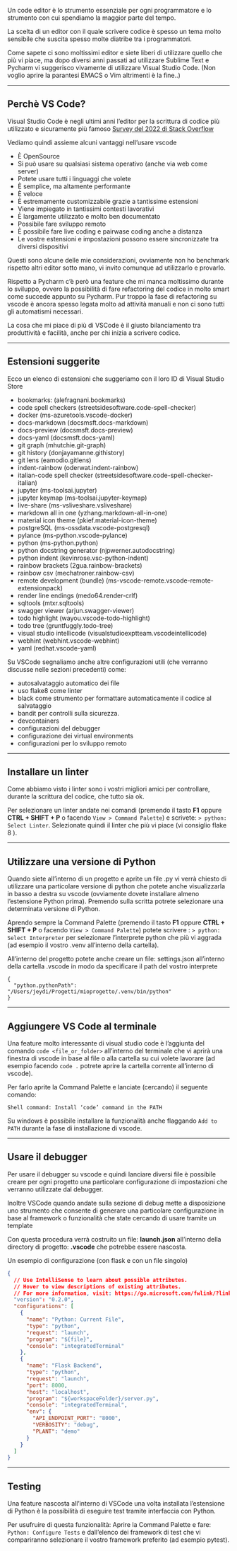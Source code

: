 Un code editor è lo strumento essenziale per ogni programmatore e lo strumento con cui spendiamo la maggior parte del tempo.

La scelta di un editor con il quale scrivere codice è spesso un tema molto sensibile che suscita spesso molte diatribe tra i programmatori.

Come sapete ci sono moltissimi editor e siete liberi di utilizzare quello che più vi piace, ma dopo diversi anni passati ad utilizzare Sublime Text e Pycharm vi suggerisco vivamente di utilizzare Visual Studio Code. (Non voglio aprire la parantesi EMACS o Vim altrimenti è la fine..)

---

## Perchè VS Code?

Visual Studio Code è negli ultimi anni l’editor per la scrittura di codice più utilizzato e sicuramente più famoso [Survey del 2022 di Stack Overflow](https://survey.stackoverflow.co/2022#section-most-popular-technologies-integrated-development-environment)

Vediamo quindi assieme alcuni vantaggi nell’usare vscode

* È OpenSource
* Si può usare su qualsiasi sistema operativo (anche via web come server)
* Potete usare tutti i linguaggi che volete
* È semplice, ma altamente performante
* È veloce
* È estremamente customizzabile grazie a tantissime estensioni
* Viene impiegato in tantissimi contesti lavorativi
* È largamente utilizzato e molto ben documentato
* Possibile fare sviluppo remoto
* È possibile fare live coding e pairwase coding anche a distanza
* Le vostre estensioni e impostazioni possono essere sincronizzate tra diversi dispositivi

Questi sono alcune delle mie considerazioni, ovviamente non ho benchmark rispetto altri editor sotto mano, vi invito comunque ad utilizzarlo e provarlo.

Rispetto a Pycharm c’è però una feature che mi manca moltissimo durante lo sviluppo, ovvero la possibilità di fare refactoring del codice in molto smart come succede appunto su Pycharm. Pur troppo la fase di refactoring su vscode è ancora spesso legata molto ad attività manuali e non ci sono tutti gli automatismi necessari.

La cosa che mi piace di più di VSCode è il giusto bilanciamento tra produttività e facilità, anche per chi inizia a scrivere codice.

---

## Estensioni suggerite
Ecco un elenco di estensioni che suggeriamo con il loro ID di Visual Studio Store

* bookmarks: (alefragnani.bookmarks)
* code spell checkers (streetsidesoftware.code-spell-checker)
* docker (ms-azuretools.vscode-docker)
* docs-markdown (docsmsft.docs-markdown)
* docs-preview (docsmsft.docs-preview)
* docs-yaml (docsmsft.docs-yaml)
* git graph (mhutchie.git-graph)
* git history (donjayamanne.githistory)
* git lens (eamodio.gitlens)
* indent-rainbow (oderwat.indent-rainbow)
* italian-code spell checker (streetsidesoftware.code-spell-checker-italian)
* jupyter (ms-toolsai.jupyter)
* jupyter keymap (ms-toolsai.jupyter-keymap)
* live-share (ms-vsliveshare.vsliveshare)
* markdown all in one (yzhang.markdown-all-in-one)
* material icon theme (pkief.material-icon-theme)
* postgreSQL (ms-ossdata.vscode-postgresql)
* pylance (ms-python.vscode-pylance)
* python (ms-python.python)
* python docstring generator (njpwerner.autodocstring)
* python indent (kevinrose.vsc-python-indent)
* rainbow brackets (2gua.rainbow-brackets)
* rainbow csv (mechatroner.rainbow-csv)
* remote development (bundle) (ms-vscode-remote.vscode-remote-extensionpack)
* render line endings (medo64.render-crlf)
* sqltools (mtxr.sqltools)
* swagger viewer (arjun.swagger-viewer)
* todo highlight (wayou.vscode-todo-highlight)
* todo tree (gruntfuggly.todo-tree)
* visual studio intellicode (visualstudioexptteam.vscodeintellicode)
* webhint (webhint.vscode-webhint)
* yaml (redhat.vscode-yaml)

Su VSCode segnaliamo anche altre configurazioni utili (che verranno discusse nelle sezioni precedenti) come:

* autosalvataggio automatico dei file
* uso flake8 come linter
* black come strumento per formattare automaticamente il codice al salvataggio
* bandit per controlli sulla sicurezza.
* devcontainers
* configurazioni del debugger
* configurazione dei virtual environments
* configurazioni per lo sviluppo remoto

---

## Installare un linter

Come abbiamo visto i linter sono i vostri migliori amici per controllare, durante la scrittura del codice, che tutto sia ok.

Per selezionare un linter andate nei comandi (premendo il tasto **F1** oppure **CTRL + SHIFT + P** o facendo ```View > Command Palette```) e scrivete: ```> python: Select Linter```. Selezionate quindi il linter che più vi piace (vi consiglio flake 8 ).

---

## Utilizzare una versione di Python

Quando siete all’interno di un progetto e aprite un file .py vi verrà chiesto di utilizzare una particolare versione di python che potete anche visualizzarla in basso a destra su vscode (ovviamente dovete installare almeno l’estensione Python prima). Premendo sulla scritta potrete selezionare una determinata versione di Python.

Aprendo sempre la Command Palette (premendo il tasto **F1** oppure **CTRL + SHIFT + P** o facendo ```View > Command Palette```) potete scrivere : ```> python: Select Interpreter``` per selezionare l’interprete python che più vi aggrada (ad esempio il vostro .venv all’interno della cartella).

All’interno del progetto potete anche creare un file: settings.json all’interno della cartella .vscode in modo da specificare il path del vostro interprete

```
{
  "python.pythonPath": "/Users/jeydi/Progetti/mioprogetto/.venv/bin/python"
}
```

---

## Aggiungere VS Code al terminale

Una feature molto interessante di visual studio code è l’aggiunta del comando ```code <file_or_folder>``` all’interno del terminale che vi aprirà una finestra di vscode in base al file o alla cartella su cui volete lavorare (ad esempio facendo ```code .``` potrete aprire la cartella corrente all’interno di vscode).

Per farlo aprite la Command Palette e lanciate (cercando) il seguente comando:

```shell
Shell command: Install ‘code’ command in the PATH
```

Su windows è possibile installare la funzionalità anche flaggando ```Add to PATH``` durante la fase di installazione di vscode.

---

## Usare il debugger

Per usare il debugger su vscode e quindi lanciare diversi file è possibile creare per ogni progetto una particolare configurazione di impostazioni che verranno utilizzate dal debugger.

Inoltre VSCode quando andate sulla sezione di debug mette a disposizione uno strumento che consente di generare una particolare configurazione in base al framework o funzionalità che state cercando di usare tramite un template

Con questa procedura verrà costruito un file: **launch.json** all’interno della directory di progetto: **.vscode** che potrebbe essere nascosta.

Un esempio di configurazione (con flask e con un file singolo)

```json
{
  // Use IntelliSense to learn about possible attributes.
  // Hover to view descriptions of existing attributes.
  // For more information, visit: https://go.microsoft.com/fwlink/?linkid=830387
  "version": "0.2.0",
  "configurations": [
    {
      "name": "Python: Current File",
      "type": "python",
      "request": "launch",
      "program": "${file}",
      "console": "integratedTerminal"
    },
    {
      "name": "Flask Backend",
      "type": "python",
      "request": "launch",
      "port": 8000,
      "host": "localhost",
      "program": "${workspaceFolder}/server.py",
      "console": "integratedTerminal",
      "env": {
        "API_ENDPOINT_PORT": "8000",
        "VERBOSITY": "debug",
        "PLANT": "demo"
      }
    }
  ]
}
```

---

## Testing

Una feature nascosta all’interno di VSCode una volta installata l’estensione di Python è la possibilità di eseguire test tramite interfaccia con Python.

Per usufruire di questa funzionalità: Aprire la Command Palette e fare: ```Python: Configure Tests``` e dall’elenco dei framework di test che vi compariranno selezionare il vostro framework preferito (ad esempio pytest).